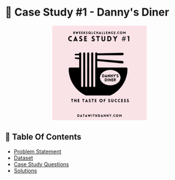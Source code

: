 # 🍜 Case Study #1 - Danny's Diner 
<p align="center">
<img src="https://github.com/sweety21-coder/8WeekSQLChallange/blob/main/Danny's%20Diner.png" width=50% height=50%>

 ## 📕 Table Of Contents
*  [Problem Statement](#problem-statement)
*  [Dataset](#dataset)
* [Case Study Questions](#case-study-questions)
*  [Solutions](#solutions)
 
